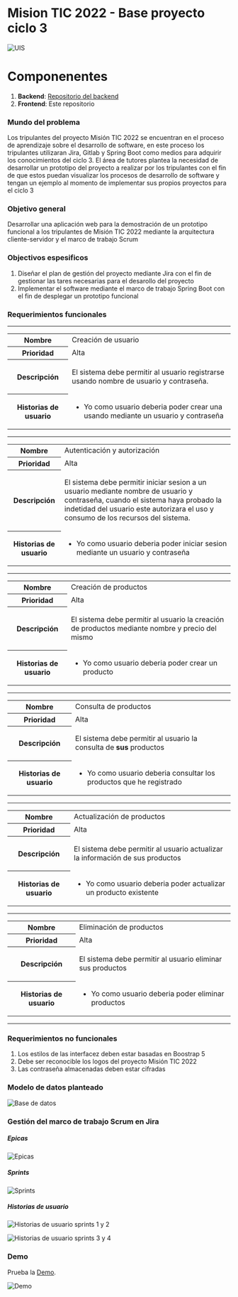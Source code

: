
# Mision TIC  2022 - Base proyecto ciclo 3

![UIS](logo.png)

# Componenentes
1. **Backend**: [Repositorio del backend](https://gitlab.com/tutor11/misionticproyectobaseciclo3) 
2. **Frontend**: Este repositorio

### Mundo del problema

Los tripulantes del proyecto Misión TIC 2022 se encuentran en el proceso de aprendizaje sobre el desarrollo de software, en este proceso los tripulantes utilizaran Jira, Gitlab y Spring Boot como medios para adquirir los conocimientos del ciclo 3. El área de tutores plantea la necesidad de desarrollar un prototipo del proyecto a realizar por los tripulantes con el fin de que estos puedan visualizar los procesos de desarrollo de software y tengan un ejemplo al momento de implementar sus propios proyectos para el ciclo 3

### Objetivo general

Desarrollar una aplicación web para la demostración de un prototipo funcional a los tripulantes de Misión TIC 2022 mediante la arquitectura cliente-servidor y el marco de trabajo Scrum

### Objectivos espesificos
1. Diseñar el plan de gestión del proyecto mediante Jira con el fin de gestionar las tares necesarias para el desarollo del proyecto
2. Implementar el software mediante el marco de trabajo Spring Boot con el fin de desplegar un prototipo funcional 

### Requerimientos funcionales

---

<table>
  <tr>
    <th>Nombre</th>
    <td>Creación de usuario</td>
  </tr>
  <tr>
    <th>Prioridad</th>
    <td>Alta</td>
  </tr>
  <tr>
    <th>Descripción</th>
    <td>
        <p>
    El sistema debe permitir al usuario registrarse usando nombre de usuario y contraseña.
    </p>
    </td>
  </tr>
  <tr>
    <th>Historias de usuario</th>
    <td>
        <ul>
        <li>Yo como usuario deberia poder crear una usando mediante un usuario y contraseña</li>
        </ul>
    </td>
  </tr>
</table>

---

<table>
  <tr>
    <th>Nombre</th>
    <td>Autenticación y autorización</td>
  </tr>
  <tr>
    <th>Prioridad</th>
    <td>Alta</td>
  </tr>
  <tr>
    <th>Descripción</th>
    <td>
        <p>
    El sistema debe permitir iniciar sesion a un usuario mediante nombre de usuario y contraseña, cuando el sistema haya probado la indetidad del usuario este autorizara el uso y consumo de los recursos del sistema.
    </p>
    </td>
  </tr>
  <tr>
    <th>Historias de usuario</th>
    <td>
        <ul>
        <li>Yo como usuario deberia poder iniciar sesion mediante un usuario y contraseña</li>
        </ul>
    </td>
  </tr>
</table>

----

<table>
  <tr>
    <th>Nombre</th>
    <td>Creación de productos</td>
  </tr>
  <tr>
    <th>Prioridad</th>
    <td>Alta</td>
  </tr>
  <tr>
    <th>Descripción</th>
    <td>
        <p>
    El sistema debe permitir al usuario la creación de productos mediante nombre y precio del mismo
    </p>
    </td>
  </tr>
  <tr>
    <th>Historias de usuario</th>
    <td>
        <ul>
        <li>Yo como usuario deberia poder crear un producto</li>
        </ul>
    </td>
  </tr>
</table>

----

<table>
  <tr>
    <th>Nombre</th>
    <td>Consulta de productos</td>
  </tr>
  <tr>
    <th>Prioridad</th>
    <td>Alta</td>
  </tr>
  <tr>
    <th>Descripción</th>
    <td>
        <p>
    El sistema debe permitir al usuario la consulta de <strong>sus</strong> productos
    </p>
    </td>
  </tr>
  <tr>
    <th>Historias de usuario</th>
    <td>
        <ul>
        <li>Yo como usuario deberia consultar los productos que he registrado</li>
        </ul>
    </td>
  </tr>
</table>

----

<table>
  <tr>
    <th>Nombre</th>
    <td>Actualización de productos</td>
  </tr>
  <tr>
    <th>Prioridad</th>
    <td>Alta</td>
  </tr>
  <tr>
    <th>Descripción</th>
    <td>
        <p>
    El sistema debe permitir al usuario actualizar la información de sus productos
    </p>
    </td>
  </tr>
  <tr>
    <th>Historias de usuario</th>
    <td>
        <ul>
        <li>Yo como usuario deberia poder actualizar un producto existente</li>
        </ul>
    </td>
  </tr>
</table>

----

<table>
  <tr>
    <th>Nombre</th>
    <td>Eliminación de productos</td>
  </tr>
  <tr>
    <th>Prioridad</th>
    <td>Alta</td>
  </tr>
  <tr>
    <th>Descripción</th>
    <td>
        <p>
    El sistema debe permitir al usuario eliminar sus productos
    </p>
    </td>
  </tr>
  <tr>
    <th>Historias de usuario</th>
    <td>
        <ul>
        <li>Yo como usuario deberia poder eliminar productos</li>
        </ul>
    </td>
  </tr>
</table>

----

### Requerimientos no funcionales

1. Los estilos de las interfacez deben estar basadas en Boostrap 5
2. Debe ser reconocible los logos del proyecto Misión TIC 2022
3. Las contraseña almacenadas deben estar cifradas
### Modelo de datos planteado

![Base de datos](modelo.png)

### Gestión del marco de trabajo Scrum en Jira

##### Epicas

![Epicas](epics.png)

##### Sprints

![Sprints](sprints.png)

##### Historias de usuario

![Historias de usuario sprints 1 y 2](story1.png)

![Historias de usuario sprints 3 y 4](story2.png)

### Demo
Prueba la [Demo](https://misionticproyectobaseciclo3-frontend-ingdeiver.vercel.app/login.html).

![Demo](demo.png)

